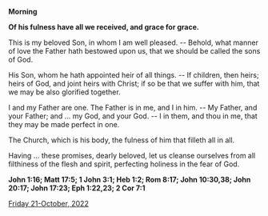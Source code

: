 **Morning**

**Of his fulness have all we received, and grace for grace.**
 
This is my beloved Son, in whom I am well pleased. -- Behold, what manner of love the Father hath bestowed upon us, that we should be called the sons of God.
 
His Son, whom he hath appointed heir of all things. -- If children, then heirs; heirs of God, and joint heirs with Christ; if so be that we suffer with him, that we may be also glorified together.
 
I and my Father are one. The Father is in me, and I in him. -- My Father, and your Father; and ... my God, and your God. -- I in them, and thou in me, that they may be made perfect in one.
 
The Church, which is his body, the fulness of him that filleth all in all.
 
Having ... these promises, dearly beloved, let us cleanse ourselves from all filthiness of the flesh and spirit, perfecting holiness in the fear of God.  

**John 1:16; Matt 17:5; 1 John 3:1; Heb 1:2; Rom 8:17; John 10:30,38; John 20:17; John 17:23; Eph 1:22,23; 2 Cor 7:1**

[Friday 21-October, 2022](https://t.me/daily_light)
